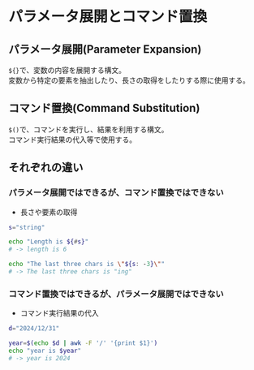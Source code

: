 # パラメータ展開とコマンド置換
## パラメータ展開(Parameter Expansion)
`${}`で、変数の内容を展開する構文。  
変数から特定の要素を抽出したり、長さの取得をしたりする際に使用する。

## コマンド置換(Command Substitution)
`$()`で、コマンドを実行し、結果を利用する構文。  
コマンド実行結果の代入等で使用する。

## それぞれの違い
### パラメータ展開ではできるが、コマンド置換ではできない
- 長さや要素の取得
```bash
s="string"

echo "Length is ${#s}"
# -> length is 6

echo "The last three chars is \"${s: -3}\""
# -> The last three chars is "ing"
```

### コマンド置換ではできるが、パラメータ展開ではできない
- コマンド実行結果の代入
```bash
d="2024/12/31"

year=$(echo $d | awk -F '/' '{print $1}')
echo "year is $year"
# -> year is 2024
```
